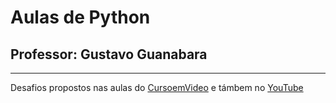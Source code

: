 # Aulas de Python 
## Professor: Gustavo Guanabara
***
Desafios propostos nas aulas do [CursoemVideo](https://www.cursoemvideo.com/) e támbem no [YouTube](https://www.youtube.com/@CursoemVideo)


